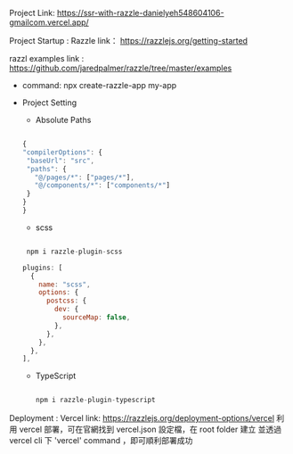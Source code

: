 Project Link: https://ssr-with-razzle-danielyeh548604106-gmailcom.vercel.app/

Project Startup : Razzle
link： https://razzlejs.org/getting-started

razzl examples link : https://github.com/jaredpalmer/razzle/tree/master/examples

- command:
  npx create-razzle-app my-app

- Project Setting

  - Absolute Paths

  ```js

  {
  "compilerOptions": {
   "baseUrl": "src",
   "paths": {
     "@/pages/*": ["pages/*"],
     "@/components/*": ["components/*"]
   }
  }
  }


  ```

  - scss

  ```js

   npm i razzle-plugin-scss

  ```

  ```js
  plugins: [
    {
      name: "scss",
      options: {
        postcss: {
          dev: {
            sourceMap: false,
          },
        },
      },
    },
  ],

  ```

  - TypeScript

    ```js

    npm i razzle-plugin-typescript

    ```

Deployment : Vercel
link: https://razzlejs.org/deployment-options/vercel
利用 vercel 部署，可在官網找到 vercel.json 設定檔，在 root folder 建立 並透過 vercel cli 下 'vercel' command ，即可順利部署成功
